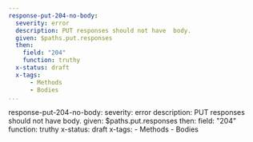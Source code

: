 ```yaml
---
response-put-204-no-body:
  severity: error
  description: PUT responses should not have  body.
  given: $paths.put.responses
  then:
    field: "204"
    function: truthy
  x-status: draft
  x-tags:
      - Methods
      - Bodies       
...
```

response-put-204-no-body:
  severity: error
  description: PUT responses should not have  body.
  given: $paths.put.responses
  then:
    field: "204"
    function: truthy
  x-status: draft
  x-tags:
      - Methods
      - Bodies       